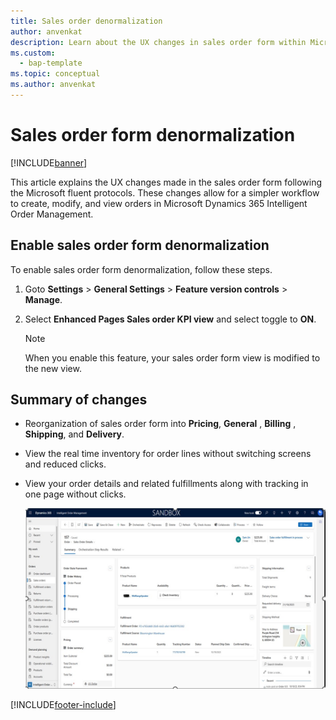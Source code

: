 ```yaml
---
title: Sales order denormalization
author: anvenkat
description: Learn about the UX changes in sales order form within Microsoft Dynamics 365 Intelligent Order Management
ms.custom: 
  - bap-template
ms.topic: conceptual
ms.author: anvenkat
---
```


# Sales order form denormalization

[!INCLUDE[banner](../includes/banner.md)]

This article explains the UX changes made in the sales order form following the Microsoft fluent protocols. These changes allow for a simpler workflow to create, modify, and view orders in Microsoft Dynamics 365 Intelligent Order Management.

## Enable sales order form denormalization

To enable sales order form denormalization, follow these steps.

1. Goto **Settings** > **General Settings** > **Feature version controls** > **Manage**.
1. Select **Enhanced Pages Sales order KPI view** and select toggle to **ON**.

   > [!NOTE]
   > When you enable this feature, your sales order form view is modified to the new view.

## Summary of changes 

  -  Reorganization of sales order form into **Pricing**, **General** , **Billing** , **Shipping**, and **Delivery**.
  -  View the real time inventory for order lines without switching screens and reduced clicks.
  -  View your order details and related fulfillments along with tracking in one page without clicks.

     ![iomsalesordernew.](media/iomsalesordernew.jpg)


[!INCLUDE[footer-include](../../../includes/footer-banner.md)]
